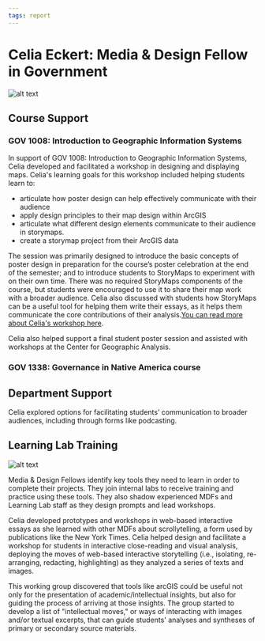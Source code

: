 ```yaml
---
tags: report
---
```


# Celia Eckert: Media & Design Fellow in Government

![alt text](https://files.slack.com/files-pri/T0HTW3H0V-F03TMFWNZC7/20220816.0.002_mdf.orientation.workshop_5d.a.cr2.0034.jpg?pub_secret=504bc8666e)

## Course Support

### GOV 1008: Introduction to Geographic Information Systems

In support of GOV 1008: Introduction to Geographic Information Systems, Celia developed and facilitated a workshop in designing and displaying maps. Celia's learning goals for this workshop included helping students learn to: 
* articulate how poster design can help effectively communicate with their audience
* apply design principles to their map design within ArcGIS
* articulate what different design elements communicate to their audience in storymaps.
* create a storymap project from their ArcGIS data

The session was primarily designed to introduce the basic concepts of poster design in preparation for the course’s poster celebration at the end of the semester; and to introduce students to StoryMaps to experiment with on their own time. There was no required StoryMaps components of the course, but students were encouraged to use it to share their map work with a broader audience. Celia also discussed with students how StoryMaps can be a useful tool for helping them write their essays, as it helps them communicate the core contributions of their analysis.[You can read more about Celia's workshop here](https://hackmd.io/EzF8Ja4yTKC_YVZgiUSMBA?view).

Celia also helped support a final student poster session and assisted with workshops at the Center for Geographic Analysis.

### GOV 1338: Governance in Native America course



## Department Support

Celia explored options for facilitating students’ communication to broader audiences, including through forms like podcasting. 

## Learning Lab Training

![alt text](https://files.slack.com/files-pri/T0HTW3H0V-F04CBN2JTEU/img_3181-edit.jpg?pub_secret=4eba9c6029)

Media & Design Fellows identify key tools they need to learn in order to complete their projects. They join internal labs to receive training and practice using these tools. They also shadow experienced MDFs and Learning Lab staff as they design prompts and lead workshops. 

Celia developed prototypes and workshops in web-based interactive essays as she learned with other MDFs about scrollytelling, a form used by publications like the New York Times. Celia helped design and facilitate a workshop for students in interactive close-reading and visual analysis, deploying the moves of web-based interactive storytelling (i.e., isolating, re-arranging, redacting, highlighting) as they analyzed a series of texts and images. 

This working group discovered that tools like arcGIS could be useful not only for the presentation of academic/intellectual insights, but also for guiding the process of arriving at those insights.  The group started to develop a list of "intellectual moves," or ways of interacting with images and/or textual excerpts, that can guide students' analyses and syntheses of primary or secondary source materials.